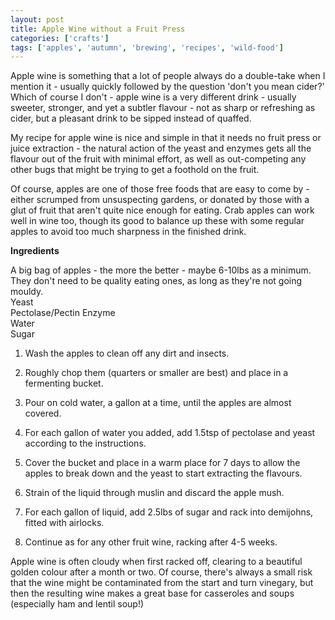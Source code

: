 ```yaml
---
layout: post
title: Apple Wine without a Fruit Press
categories: ['crafts']
tags: ['apples', 'autumn', 'brewing', 'recipes', 'wild-food']
---
```


Apple wine is something that a lot of people always do a double-take when I mention it - usually quickly followed by the question 'don't you mean cider?' Which of course I don't - apple wine is a very different drink - usually sweeter, stronger, and yet a subtler flavour - not as sharp or refreshing as cider, but a pleasant drink to be sipped instead of quaffed.  
  
My recipe for apple wine is nice and simple in that it needs no fruit press or juice extraction - the natural action of the yeast and enzymes gets all the flavour out of the fruit with minimal effort, as well as out-competing any other bugs that might be trying to get a foothold on the fruit.  
  
Of course, apples are one of those free foods that are easy to come by - either scrumped from unsuspecting gardens, or donated by those with a glut of fruit that aren't quite nice enough for eating. Crab apples can work well in wine too, though its good to balance up these with some regular apples to avoid too much sharpness in the finished drink.  
  
**Ingredients**  
  
A big bag of apples - the more the better - maybe 6-10lbs as a minimum. They don't need to be quality eating ones, as long as they're not going mouldy.  
Yeast  
Pectolase/Pectin Enzyme  
Water  
Sugar  
  


  

  1. Wash the apples to clean off any dirt and insects.
  

  2. Roughly chop them (quarters or smaller are best) and place in a fermenting bucket.
  

  3. Pour on cold water, a gallon at a time, until the apples are almost covered.
  

  4. For each gallon of water you added, add 1.5tsp of pectolase and yeast according to the instructions.
  

  5. Cover the bucket and place in a warm place for 7 days to allow the apples to break down and the yeast to start extracting the flavours.
  

  6. Strain of the liquid through muslin and discard the apple mush.
  

  7. For each gallon of liquid, add 2.5lbs of sugar and rack into demijohns, fitted with airlocks.
  

  8. Continue as for any other fruit wine, racking after 4-5 weeks.
  

  
  
Apple wine is often cloudy when first racked off, clearing to a beautiful golden colour after a month or two. Of course, there's always a small risk that the wine might be contaminated from the start and turn vinegary, but then the resulting wine makes a great base for casseroles and soups (especially ham and lentil soup!)
